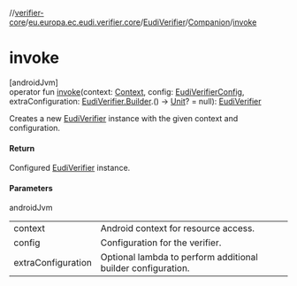 //[verifier-core](../../../../index.md)/[eu.europa.ec.eudi.verifier.core](../../index.md)/[EudiVerifier](../index.md)/[Companion](index.md)/[invoke](invoke.md)

# invoke

[androidJvm]\
operator fun [invoke](invoke.md)(context: [Context](https://developer.android.com/reference/kotlin/android/content/Context.html), config: [EudiVerifierConfig](../../-eudi-verifier-config/index.md), extraConfiguration: [EudiVerifier.Builder](../-builder/index.md).() -&gt; [Unit](https://kotlinlang.org/api/latest/jvm/stdlib/kotlin-stdlib/kotlin/-unit/index.html)? = null): [EudiVerifier](../index.md)

Creates a new [EudiVerifier](../index.md) instance with the given context and configuration.

#### Return

Configured [EudiVerifier](../index.md) instance.

#### Parameters

androidJvm

| | |
|---|---|
| context | Android context for resource access. |
| config | Configuration for the verifier. |
| extraConfiguration | Optional lambda to perform additional builder configuration. |
